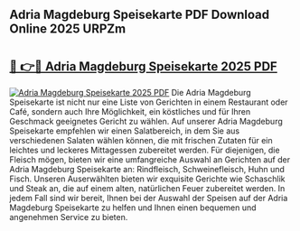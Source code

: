 ## Adria Magdeburg Speisekarte PDF Download Online 2025 URPZm

# <h2><a href="http://gc69ebp.nevu.top/?p=Adria+Magdeburg+Speisekarte">🔗 👉🔴 Adria Magdeburg Speisekarte 2025 PDF</a></h2>

[![Adria Magdeburg Speisekarte 2025 PDF](https://i.imgur.com/dBaPXMq.png)](http://gc69ebp.nevu.top/?p=Adria+Magdeburg+Speisekarte)
Die Adria Magdeburg Speisekarte ist nicht nur eine Liste von Gerichten in einem Restaurant oder Café, sondern auch Ihre Möglichkeit, ein köstliches und für Ihren Geschmack geeignetes Gericht zu wählen. Auf unserer Adria Magdeburg Speisekarte empfehlen wir einen Salatbereich, in dem Sie aus verschiedenen Salaten wählen können, die mit frischen Zutaten für ein leichtes und leckeres Mittagessen zubereitet werden. Für diejenigen, die Fleisch mögen, bieten wir eine umfangreiche Auswahl an Gerichten auf der Adria Magdeburg Speisekarte an: Rindfleisch, Schweinefleisch, Huhn und Fisch. Unseren Auserwählten bieten wir exquisite Gerichte wie Schaschlik und Steak an, die auf einem alten, natürlichen Feuer zubereitet werden. In jedem Fall sind wir bereit, Ihnen bei der Auswahl der Speisen auf der Adria Magdeburg Speisekarte zu helfen und Ihnen einen bequemen und angenehmen Service zu bieten.
